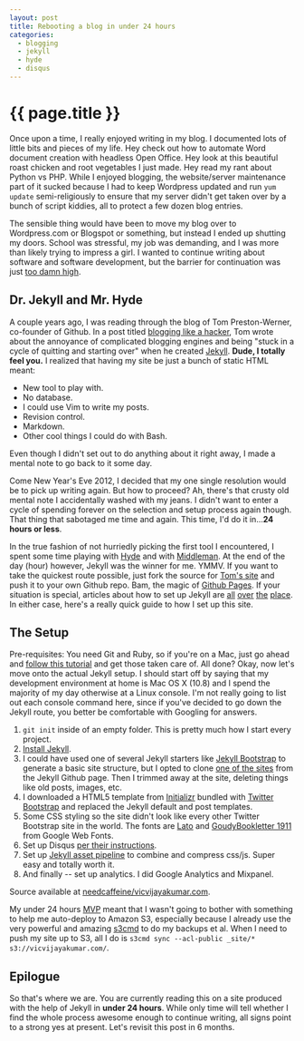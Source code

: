 ```yaml
---
layout: post
title: Rebooting a blog in under 24 hours
categories:
  - blogging
  - jekyll
  - hyde
  - disqus
---
```


{{ page.title }}
================

Once upon a time, I really enjoyed writing in my blog. I documented lots of little bits and pieces of my life. Hey check out how to automate Word document creation with headless Open Office. Hey look at this beautiful roast chicken and root vegetables I just made. Hey read my rant about Python vs PHP. While I enjoyed blogging, the website/server maintenance part of it sucked because I had to keep Wordpress updated and run `yum update` semi-religiously to ensure that my server didn't get taken over by a bunch of script kiddies, all to protect a few dozen blog entries.

The sensible thing would have been to move my blog over to Wordpress.com or Blogspot or something, but instead I ended up shutting my doors. School was stressful, my job was demanding, and I was more than likely trying to impress a girl. I wanted to continue writing about software and software development, but the barrier for continuation was just [too damn high](https://www.google.com/search?num=10&site=imghp&tbm=isch&q=too+damn+high).

## Dr. Jekyll and Mr. Hyde
A couple years ago, I was reading through the blog of Tom Preston-Werner, co-founder of Github. In a post titled [blogging like a hacker](http://tom.preston-werner.com/2008/11/17/blogging-like-a-hacker.html), Tom wrote about the annoyance of complicated blogging engines and being "stuck in a cycle of quitting and starting over" when he created [Jekyll](https://github.com/mojombo/jekyll). <b>Dude, I totally feel you.</b> I realized that having my site be just a bunch of static HTML meant:

* New tool to play with.
* No database.
* I could use Vim to write my posts.
* Revision control.
* Markdown.
* Other cool things I could do with Bash.

Even though I didn't set out to do anything about it right away, I made a mental note to go back to it some day.

Come New Year's Eve 2012, I decided that my one single resolution would be to pick up writing again. But how to proceed? Ah, there's that crusty old mental note I accidentally washed with my jeans. I didn't want to enter a cycle of spending forever on the selection and setup process again though. That thing that sabotaged me time and again. This time, I'd do it in...<b>24 hours or less</b>.

In the true fashion of not hurriedly picking the first tool I encountered, I spent some time playing with [Hyde](https://github.com/lakshmivyas/hyde) and with [Middleman](https://github.com/middleman/middleman). At the end of the day (hour) however, Jekyll was the winner for me. YMMV. If you want to take the quickest route possible, just fork the source for [Tom's site](https://github.com/mojombo/mojombo.github.com) and push it to your own Github repo. Bam, the magic of [Github Pages](http://pages.github.com/). If your situation is special, articles about how to set up Jekyll are [all](http://jekyllbootstrap.com/) [over](http://net.tutsplus.com/tutorials/other/building-static-sites-with-jekyll/) [the](http://danielmcgraw.com/2011/04/14/The-Ultimate-Guide-To-Getting-Started-With-Jekyll-Part-1/) [place](http://paulstamatiou.com/how-to-wordpress-to-jekyll). In either case, here's a really quick guide to how I set up this site. 

## The Setup

Pre-requisites: You need Git and Ruby, so if you're on a Mac, just go ahead and [follow this tutorial](http://www.moncefbelyamani.com/how-to-install-xcode-homebrew-git-rvm-ruby-on-mac/) and get those taken care of. All done? Okay, now let's move onto the actual Jekyll setup. I should start off by saying that my development environment at home is Mac OS X (10.8) and I spend the majority of my day otherwise at a Linux console. I'm not really going to list out each console command here, since if you've decided to go down the Jekyll route, you better be comfortable with Googling for answers.

1. `git init` inside of an empty folder. This is pretty much how I start every project.
2. [Install Jekyll](https://github.com/mojombo/jekyll/wiki/install).
3. I could have used one of several Jekyll starters like [Jekyll Bootstrap](http://jekyllbootstrap.com/) to generate a basic site structure, but I opted to clone [one of the sites](https://github.com/mojombo/jekyll/wiki/sites) from the Jekyll Github page. Then I trimmed away at the site, deleting things like old posts, images, etc.
4. I downloaded a HTML5 template from [Initializr](http://www.initializr.com/) bundled with [Twitter Bootstrap](http://twitter.github.com/bootstrap/) and replaced the Jekyll default and post templates.
5. Some CSS styling so the site didn't look like every other Twitter Bootstrap site in the world. The fonts are [Lato](http://www.google.com/webfonts/specimen/Lato) and [GoudyBookletter 1911](http://www.google.com/webfonts/specimen/Goudy+Bookletter+1911) from Google Web Fonts.
6. Set up Disqus [per their instructions](http://help.disqus.com/customer/portal/articles/472138-jekyll-installation-instructions).
7. Set up [Jekyll asset pipeline](https://github.com/matthodan/jekyll-asset-pipeline) to combine and compress css/js. Super easy and totally worth it.
8. And finally -- set up analytics. I did Google Analytics and Mixpanel.

Source available at <a href="http://github.com/needcaffeine/vicvijayakumar.com"><i class="icon-github"></i> needcaffeine/vicvijayakumar.com</a>.

My under 24 hours [MVP](http://en.wikipedia.org/wiki/Minimum_viable_product) meant that I wasn't going to bother with something to help me auto-deploy to Amazon S3, especially because I already use the very powerful and amazing [s3cmd](http://s3tools.org/s3cmd) to do my backups et al. When I need to push my site up to S3, all I do is `s3cmd sync --acl-public _site/* s3://vicvijayakumar.com/`.

## Epilogue
So that's where we are. You are currently reading this on a site produced with the help of Jekyll in <b>under 24 hours</b>. While only time will tell whether I find the whole process awesome enough to continue writing, all signs point to a strong yes at present. Let's revisit this post in 6 months.
